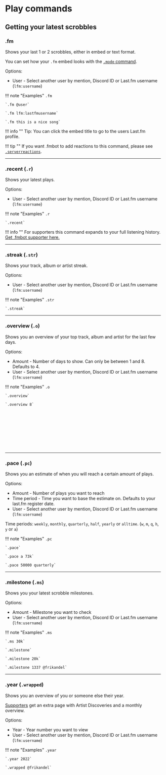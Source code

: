 # Play commands

## Getting your latest scrobbles

### .fm

Shows your last 1 or 2 scrobbles, either in embed or text format.

You can set how your `.fm` embed looks with the [`.mode` command](/commands/#mode).

Options:

* User - Select another user by mention, Discord ID or Last.fm username (`lfm:username`)

!!! note "Examples"
    `.fm`

    `.fm @user`

    `.fm lfm:lastfmusername`

    `.fm this is a nice song`

!!! info ""
    Tip: You can click the embed title to go to the users Last.fm profile.

!!! tip ""
    If you want .fmbot to add reactions to this command, please see [`.serverreactions`](/guildsettings/#serverreactions).

---


### .recent (`.r`)

Shows your latest plays.

Options:

* User - Select another user by mention, Discord ID or Last.fm username (`lfm:username`)

!!! note "Examples"
    `.r`

    `.recent`
    

!!! info ""
    For supporters this command expands to your full listening history. <a href="/supporter/">Get .fmbot supporter here.</a>

    
---

### .streak (`.str`)

Shows your track, album or artist streak.

Options:

* User - Select another user by mention, Discord ID or Last.fm username (`lfm:username`)

!!! note "Examples"
    `.str`

    `.streak`
    
---

### .overview (`.o`)

Shows you an overview of your top track, album and artist for the last few days.

Options:

* Amount - Number of days to show. Can only be between 1 and 8. Defaults to 4.
* User - Select another user by mention, Discord ID or Last.fm username (`lfm:username`)

!!! note "Examples"
    `.o`

    `.overview`

    `.overview 8`
    
    
<script async src="https://pagead2.googlesyndication.com/pagead/js/adsbygoogle.js?client=ca-pub-5817610257612647"
     crossorigin="anonymous"></script>
<!-- Banner -->
<ins class="adsbygoogle"
     style="display:inline-block;width:728px;height:120px"
     data-ad-client="ca-pub-5817610257612647"
     data-ad-slot="2734431126"></ins>
<script>
     (adsbygoogle = window.adsbygoogle || []).push({});
</script>

---

### .pace (`.pc`)

Shows you an estimate of when you will reach a certain amount of plays.

Options:

* Amount - Number of plays you want to reach
* Time period - Time you want to base the estimate on. Defaults to your last.fm register date.
* User - Select another user by mention, Discord ID or Last.fm username (`lfm:username`)

Time periods: `weekly`, `monthly`, `quarterly`, `half`, `yearly` or `alltime`. (`w`, `m`, `q`, `h`, `y` or `a`)

!!! note "Examples"
    `.pc`

    `.pace`

    `.pace a 73k`

    `.pace 50000 quarterly`
    
---

### .milestone (`.ms`)

Shows you your latest scrobble milestones.

Options:

* Amount - Milestone you want to check
* User - Select another user by mention, Discord ID or Last.fm username (`lfm:username`)

!!! note "Examples"
    `.ms`

    `.ms 30k`

    `.milestone`

    `.milestone 20k`

    `.milestone 1337 @frikandel`
    
---

### .year (`.wrapped`)

Shows you an overview of you or someone else their year.

[Supporters](/supporter/) get an extra page with Artist Discoveries and a monthly overview.

Options:

* Year - Year number you want to view
* User - Select another user by mention, Discord ID or Last.fm username (`lfm:username`)

!!! note "Examples"
    `.year`

    `.year 2022`

    `.wrapped @frikandel`
    
<script async src="https://pagead2.googlesyndication.com/pagead/js/adsbygoogle.js?client=ca-pub-5817610257612647"
     crossorigin="anonymous"></script>
<!-- In-docs -->
<ins class="adsbygoogle"
     style="display:block"
     data-ad-client="ca-pub-5817610257612647"
     data-ad-slot="9031186671"
     data-ad-format="auto"
     data-full-width-responsive="true"></ins>
<script>
     (adsbygoogle = window.adsbygoogle || []).push({});
</script>